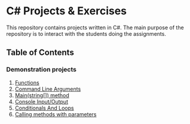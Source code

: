 # C# Projects & Exercises

This repository contains projects written in C#. The main purpose of the repository is to interact with the students doing the assignments.

## Table of Contents

### Demonstration projects

1. [Functions](Demos/00001.%20Functions/)
2. [Command Line Arguments](Demos/00002.%20CommandLineArguments/)
3. [Main(string[]) method](Demos/00003.%20TheMainAppMethodDemo/)
4. [Console Input/Output](Demos/00004.%20ConsoleInputOutput)
5. [Conditionals And Loops](Demos/00005.%20ConditionalsAndLoops)
6. [Calling methods with parameters](Demos/00006.%20CallingMethodsWithParameters)
